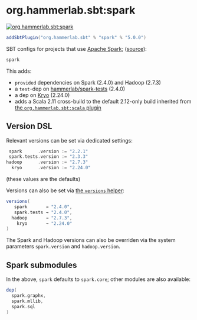 # org.hammerlab.sbt:spark

[![org.hammerlab.sbt:spark](https://img.shields.io/badge/org.hammerlab.sbt:spark-5.0.0-green.svg)](http://search.maven.org/#search%7Cga%7C1%7Cg%3A%22org.hammerlab.sbt%22%20a%3A%22spark%22)

```scala
addSbtPlugin("org.hammerlab.sbt" % "spark" % "5.0.0")
```

SBT configs for projects that use [Apache Spark](http://spark.apache.org/); ([source](src/main/scala/org/hammerlab/sbt/plugin/Spark.scala)):

```scala
spark
```

This adds:
- `provided` dependencies on Spark (2.4.0) and Hadoop (2.7.3)
- a `test`-dep on [hammerlab/spark-tests](https://github.com/hammerlab/spark-tests) (2.4.0)
- a dep on [Kryo](https://github.com/EsotericSoftware/kryo) (2.24.0)
- adds a Scala 2.11 cross-build to the default 2.12-only build inherited from [the `org.hammerlab.sbt:scala` plugin](../scala) 

## Version DSL

Relevant versions can be set via dedicated settings:

```scala
 spark      .version := "2.2.1"
 spark.tests.version := "2.3.3"
hadoop      .version := "2.7.3"
  kryo      .version := "2.24.0"
```

(these values are the defaults)

Versions can also be set via [the `versions` helper](../versions):

```scala
versions(
   spark       → "2.4.0",
   spark.tests → "2.4.0",
  hadoop       → "2.7.3",
    kryo       → "2.24.0"
)
```

The Spark and Hadoop versions can also be overriden via the system parameters `spark.version` and `hadoop.version`.

## Spark submodules

In the above, `spark` defaults to `spark.core`; other modules are also available:

```scala
dep(
  spark.graphx,
  spark.mllib,
  spark.sql
)
```
